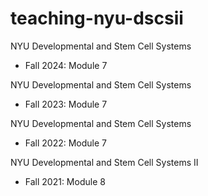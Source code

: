 # teaching-nyu-dscsii

NYU Developmental and Stem Cell Systems

* Fall 2024: Module 7

NYU Developmental and Stem Cell Systems

* Fall 2023: Module 7

NYU Developmental and Stem Cell Systems

* Fall 2022: Module 7

NYU Developmental and Stem Cell Systems II

* Fall 2021: Module 8
